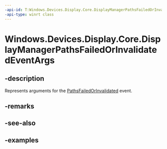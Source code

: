 ```yaml
---
-api-id: T:Windows.Devices.Display.Core.DisplayManagerPathsFailedOrInvalidatedEventArgs
-api-type: winrt class
---
```


<!-- Class syntax.
public class DisplayManagerPathsFailedOrInvalidatedEventArgs 
-->

# Windows.Devices.Display.Core.DisplayManagerPathsFailedOrInvalidatedEventArgs

## -description
Represents arguments for the [PathsFailedOrInvalidated](displaymanager_pathsfailedorinvalidated.md) event.

## -remarks

## -see-also

## -examples
